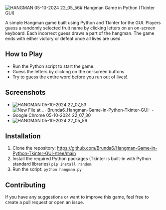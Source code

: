 ![HANGMAN 05-10-2024 22_05_56](https://github.com/user-attachments/assets/a84873b3-41c7-4b75-bbf1-759603428645)# Hangman Game in Python (Tkinter GUI)

A simple Hangman game built using Python and Tkinter for the GUI. Players guess a randomly selected fruit name by clicking letters on an on-screen keyboard. Each incorrect guess draws a part of the hangman. The game ends with either victory or defeat once all lives are used.

## How to Play
- Run the Python script to start the game.
- Guess the letters by clicking on the on-screen buttons.
- Try to guess the entire word before you run out of lives!.

## Screenshots

- ![HANGMAN 05-10-2024 22_07_53](https://github.com/user-attachments/assets/c37476a5-1ab0-4d41-82c3-e6b9e43024f8)
- ![New File at _ · Brunda6_Hangman-Game-in-Python-Tkinter-GUI- - Google Chrome 05-10-2024 22_07_30](https://github.com/user-attachments/assets/01e7d873-b283-4e3d-88f2-cab0e2de95b7)
- ![HANGMAN 05-10-2024 22_05_56](https://github.com/user-attachments/assets/5ff49c7e-8d0e-4b41-9047-289663f2456c)

## Installation

1. Clone the repository: https://github.com/Brunda6/Hangman-Game-in-Python-Tkinter-GUI-/tree/main
2. Install the required Python packages (Tkinter is built-in with Python standard libraries)
   `pip install random`
3. Run the script: `python hangman.py`

## Contributing

If you have any suggestions or want to improve this game, feel free to create a pull request or open an issue.
